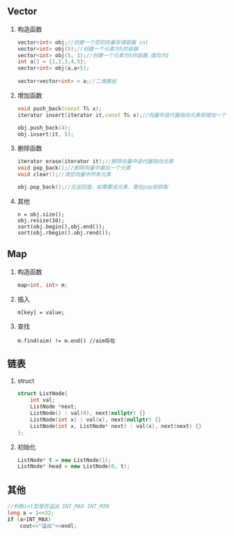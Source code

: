 ## Vector

1. 构造函数

   ```c++
   vector<int> obj;//创建一个空的向量存储容器 int
   vector<int> obj(5);//创建一个元素为5的容器
   vector<int> obj(5, 1);//创建一个元素为5的容器,值均为1
   int a[] = {1,2,3,4,5};
   vector<int> obj(a,a+5);
       
   vector<vector<int> > a;//二维数组
   ```

2. 增加函数

   ```c++
   void push_back(const T& x);
   iterator insert(iterator it,const T& x);//向量中迭代器指向元素前增加一个元素x
   
   obj.push_back(4);
   obj.insert(it, 5);
   ```

3. 删除函数

   ```c++
   iterator erase(iterator it);//删除向量中迭代器指向元素
   void pop_back();//删除向量中最后一个元素
   void clear();//清空向量中所有元素
   
   obj.pop_back();//无返回值，如需要该元素，需在pop前获取
   ```


4. 其他

   ```
   n = obj.size();
   obj.resize(10);
   sort(obj.begin(),obj.end());
   sort(obj.rbegin().obj.rend());
   ```

## Map

1. 构造函数

   ```c++
   map<int, int> m;
   ```

2. 插入

   ```
   m[key] = value;
   ```

3. 查找

   ```
   m.find(aim) != m.end() //aim存在 
   ```


## 链表

1. struct

   ```c++
   struct ListNode{
       int val;
       ListNode *next;
       ListNode() : val(0), next(nullptr) {}
       ListNode(int x) : val(x), next(nullptr) {}
       ListNode(int x, ListNode* next) : val(x), next(next) {}
   };
   ```

2. 初始化

   ```c++
   ListNode* t = new ListNode(1);
   ListNode* head = new ListNode(0, t);
   ```

   

## 其他

```c++
//判断int型是否溢出 INT_MAX INT_MIN
long a = 1<<32;
if (a>INT_MAX)
    cout<<"溢出"<<endl;
```

